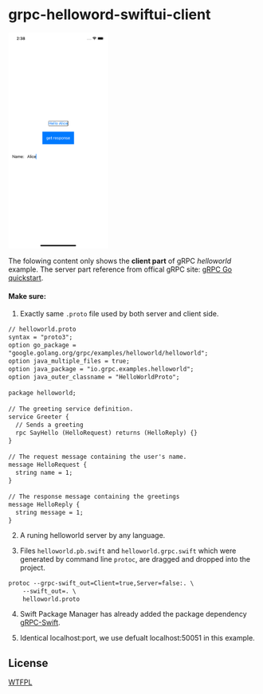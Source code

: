 # grpc-helloword-swiftui-client

<img width="200" src="https://github.com/itsjohnye/grpc-helloword-swiftui-client/blob/main/Screen%20Shot.png"/>

The folowing content only shows the **client part** of gRPC *helloworld* example.
The server part reference from offical gRPC site: [gRPC Go quickstart](https://grpc.io/docs/languages/go/quickstart/).

#### Make sure:
1. Exactly same `.proto` file used by both server and client side.

```
// helloworld.proto
syntax = "proto3";
option go_package = "google.golang.org/grpc/examples/helloworld/helloworld";
option java_multiple_files = true;
option java_package = "io.grpc.examples.helloworld";
option java_outer_classname = "HelloWorldProto";

package helloworld;

// The greeting service definition.
service Greeter {
  // Sends a greeting
  rpc SayHello (HelloRequest) returns (HelloReply) {}
}

// The request message containing the user's name.
message HelloRequest {
  string name = 1;
}

// The response message containing the greetings
message HelloReply {
  string message = 1;
}
```

2. A runing helloworld server by any language.

3. Files `helloworld.pb.swift` and `helloworld.grpc.swift` which were generated by command line `protoc`, are dragged and dropped into the project.

```
protoc --grpc-swift_out=Client=true,Server=false:. \
    --swift_out=. \
    helloworld.proto
```

4. Swift Package Manager has already added the package dependency [gRPC-Swift](https://github.com/grpc/grpc-swift).

5. Identical localhost:port, we use defualt localhost:50051 in this example.

## License
[WTFPL](https://github.com/itsjohnye/grpc-helloword-swiftui-client/blob/main/LICENSE)
